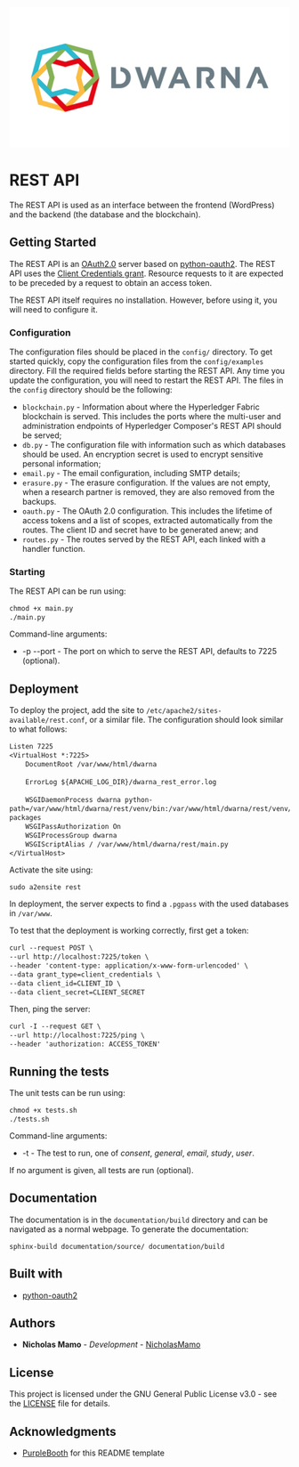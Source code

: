 ![](https://github.com/NicholasMamo/dwarna/raw/master/assets/logo.png "Dwarna Logo")

# REST API

The REST API is used as an interface between the frontend (WordPress) and the backend (the database and the blockchain).

## Getting Started

The REST API is an [OAuth2.0](https://tools.ietf.org/html/rfc6749) server based on [python-oauth2](https://github.com/wndhydrnt/python-oauth2).
The REST API uses the [Client Credentials grant](https://tools.ietf.org/html/rfc6749#section-1.3.4).
Resource requests to it are expected to be preceded by a request to obtain an access token.

The REST API itself requires no installation.
However, before using it, you will need to configure it.

### Configuration

The configuration files should be placed in the `config/` directory.
To get started quickly, copy the configuration files from the `config/examples` directory.
Fill the required fields before starting the REST API.
Any time you update the configuration, you will need to restart the REST API.
The files in the `config` directory should be the following:

- `blockchain.py` - Information about where the Hyperledger Fabric blockchain is served.
					This includes the ports where the multi-user and administration endpoints of Hyperledger Composer's REST API should be served;
- `db.py`         -	The configuration file with information such as which databases should be used.
					An encryption secret is used to encrypt sensitive personal information;
- `email.py`      -	The email configuration, including SMTP details;
- `erasure.py`    -	The erasure configuration.
					If the values are not empty, when a research partner is removed, they are also removed from the backups.
- `oauth.py`      -	The OAuth 2.0 configuration.
 					This includes the lifetime of access tokens and a list of scopes, extracted automatically from the routes.
					The client ID and secret have to be generated anew; and
- `routes.py`     -	The routes served by the REST API, each linked with a handler function.

### Starting

The REST API can be run using:

 	chmod +x main.py
	./main.py

Command-line arguments:

* -p --port - The port on which to serve the REST API, defaults to 7225 (optional).

## Deployment

To deploy the project, add the site to `/etc/apache2/sites-available/rest.conf`, or a similar file.
The configuration should look similar to what follows:

```
Listen 7225
<VirtualHost *:7225>
    DocumentRoot /var/www/html/dwarna

    ErrorLog ${APACHE_LOG_DIR}/dwarna_rest_error.log

    WSGIDaemonProcess dwarna python-path=/var/www/html/dwarna/rest/venv/bin:/var/www/html/dwarna/rest/venv/lib/python3.7/site-packages
    WSGIPassAuthorization On
    WSGIProcessGroup dwarna
    WSGIScriptAlias / /var/www/html/dwarna/rest/main.py
</VirtualHost>
```

Activate the site using:

    sudo a2ensite rest

In deployment, the server expects to find a `.pgpass` with the used databases in `/var/www`.

To test that the deployment is working correctly, first get a token:

	curl --request POST \
	--url http://localhost:7225/token \
	--header 'content-type: application/x-www-form-urlencoded' \
	--data grant_type=client_credentials \
	--data client_id=CLIENT_ID \
	--data client_secret=CLIENT_SECRET

Then, ping the server:

	curl -I --request GET \
	--url http://localhost:7225/ping \
	--header 'authorization: ACCESS_TOKEN'

## Running the tests

The unit tests can be run using:

 	chmod +x tests.sh
	./tests.sh

Command-line arguments:

* -t - The test to run, one of _consent_, _general_, _email_, _study_, _user_.

If no argument is given, all tests are run (optional).

## Documentation

The documentation is in the `documentation/build` directory and can be navigated as a normal webpage.
To generate the documentation:

	sphinx-build documentation/source/ documentation/build

## Built with

* [python-oauth2](https://github.com/wndhydrnt/python-oauth2)

## Authors

* **Nicholas Mamo** - *Development* - [NicholasMamo](https://github.com/NicholasMamo)

## License

This project is licensed under the GNU General Public License v3.0 - see the [LICENSE](LICENSE) file for details.

## Acknowledgments

* [PurpleBooth](https://gist.github.com/PurpleBooth/109311bb0361f32d87a2) for this README template
